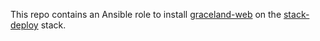 This repo contains an Ansible role
to install
[graceland-web](https://github.com/tessercat/graceland-web)
on the
[stack-deploy](https://github.com/tessercat/stack-deploy)
stack.

